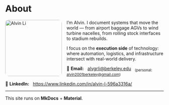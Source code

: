 # About

<img src="/alvin-site/JPG_VID/innotrans.jpg" alt="Alvin Li" width="180" align="left" style="margin-right:15px; border-radius:10px;" />

I’m Alvin. I document systems that move the world — from airport baggage AGVs to wind turbine nacelles, from rolling stock interfaces to stadium rebuilds.  

I focus on the **execution side** of technology: where automation, logistics, and infrastructure intersect with real-world delivery.  

📧 **Email:** 
&nbsp;&nbsp;[alvgrli@berkeley.edu](mailto:alvgrli@berkeley.edu)
&nbsp;&nbsp;<sub>(personal: [alvin2001berkeley@gmail.com](mailto:alvin2001berkeley@gmail.com))</sub>
  
🔗 **LinkedIn:** 
&nbsp;&nbsp;<https://www.linkedin.com/in/alvin-l-596a3316a/>

---

This site runs on **MkDocs** + **Material**.
